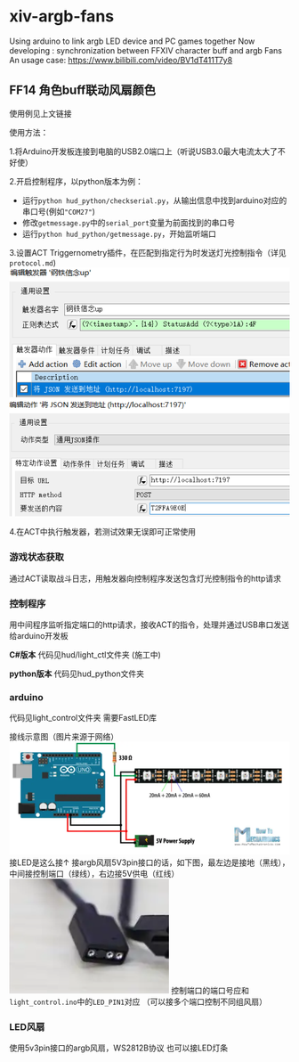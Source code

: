 # xiv-argb-fans
Using arduino to link argb LED device and PC games together
Now developing : synchronization between FFXIV character buff and argb Fans
An usage case: https://www.bilibili.com/video/BV1dT411T7y8

## FF14 角色buff联动风扇颜色
使用例见上文链接

使用方法：

1.将Arduino开发板连接到电脑的USB2.0端口上（听说USB3.0最大电流太大了不好使）

2.开启控制程序，以python版本为例：
- 运行`python hud_python/checkserial.py`，从输出信息中找到arduino对应的串口号(例如`"COM27"`)
- 修改`getmessage.py`中的`serial_port`变量为前面找到的串口号
- 运行`python hud_python/getmessage.py`，开始监听端口

3.设置ACT Triggernometry插件，在匹配到指定行为时发送灯光控制指令（详见`protocol.md`)
![p1](img/p1.png)
![p2](img/p2.png)

4.在ACT中执行触发器，若测试效果无误即可正常使用


### 游戏状态获取
通过ACT读取战斗日志，用触发器向控制程序发送包含灯光控制指令的http请求

### 控制程序
用中间程序监听指定端口的http请求，接收ACT的指令，处理并通过USB串口发送给arduino开发板

**C#版本**
代码见hud/light_ctl文件夹 (施工中)

**python版本**
代码见hud_python文件夹

### arduino
代码见light_control文件夹
需要FastLED库

接线示意图（图片来源于网络）
![p3](img/p3.webp)
接LED是这么接↑
接argb风扇5V3pin接口的话，如下图，最左边是接地（黑线），中间接控制端口（绿线），右边接5V供电（红线）
![p4](img/p4.png)
控制端口的端口号应和`light_control.ino`中的`LED_PIN1`对应
（可以接多个端口控制不同组风扇）

### LED风扇
使用5v3pin接口的argb风扇，WS2812B协议
也可以接LED灯条